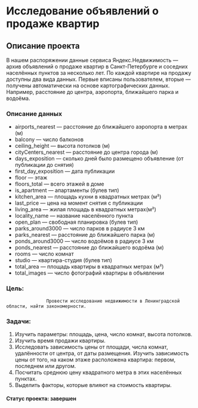 # Исследование объявлений о продаже квартир

## Описание проекта
В нашем распоряжении данные сервиса Яндекс.Недвижимость — архив объявлений о продаже квартир в Санкт-Петербурге и соседних населённых пунктов за несколько лет. По каждой квартире на продажу доступны два вида данных. Первые вписаны пользователем, вторые — получены автоматически на основе картографических данных. Например, расстояние до центра, аэропорта, ближайшего парка и водоёма.

### Описание данных
- airports_nearest — расстояние до ближайшего аэропорта в метрах (м)
- balcony — число балконов
- ceiling_height — высота потолков (м)
- cityCenters_nearest — расстояние до центра города (м)
- days_exposition — сколько дней было размещено объявление (от публикации до снятия)
- first_day_exposition — дата публикации
- floor — этаж
- floors_total — всего этажей в доме
- is_apartment — апартаменты (булев тип)
- kitchen_area — площадь кухни в квадратных метрах (м²)
- last_price — цена на момент снятия с публикации
- living_area — жилая площадь в квадратных метрах(м²)
- locality_name — название населённого пункта
- open_plan — свободная планировка (булев тип)
- parks_around3000 — число парков в радиусе 3 км
- parks_nearest — расстояние до ближайшего парка (м)
- ponds_around3000 — число водоёмов в радиусе 3 км
- ponds_nearest — расстояние до ближайшего водоёма (м)
- rooms — число комнат
- studio — квартира-студия (булев тип)
- total_area — площадь квартиры в квадратных метрах (м²)
- total_images — число фотографий квартиры в объявлении

### Цель:
                   Провести исследование недвижимости в Ленинградской области, найти закономерности.   
### Задачи:
1. Изучить параметры: площадь, цена, число комнат, высота потолков.
2. Изучить время продажи квартиры. 
3. Исследовать зависимость цены от площади, числа комнат, удалённости от центра, от даты размещения. Изучить зависимость цены от того, на каком этаже расположена квартира: первом, последнем или другом. 
4. Посчитать среднюю цену квадратного метра в этих населённых пунктах.
5. Выделить факторы, которые влияют на стоимость квартиры.


#### Статус проекта: завершен

